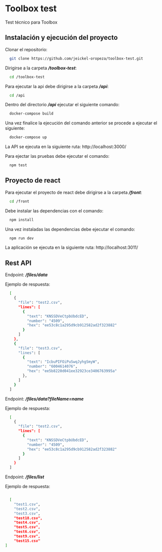 # Toolbox test

Test técnico para Toolbox


## Instalación y ejecución del proyecto

Clonar el repositorio:
```bash
  git clone https://github.com/jeickel-oropeza/toolbox-test.git
```

Dirigirse a la carpeta ***/toolbox-test***:
```bash
  cd /toolbox-test
```

Para ejecutar la api debe dirigirse a la carpeta ***/api***:
```bash
  cd /api
```
Dentro del directorio ***/api*** ejecutar el siguiente comando:
```bash
  docker-compose build
```
Una vez finalice la ejecución del comando anterior se procede a ejecutar el siguiente:
```bash
  docker-compose up
```
La API se ejecuta en la siguiente ruta: http://localhost:3000/

Para ejectar las pruebas debe ejecutar el comando: 
```bash
  npm test
```
## Proyecto de react
Para ejecutar el proyecto de react debe dirigirse a la carpeta ***/front***:
```bash
  cd /front
```
Debe instalar las dependencias con el comando:
```bash
  npm install
```
Una vez instaladas las dependencias debe ejecutar el comando:
```bash
  npm run dev
```

La aplicación se ejecuta en la siguiente ruta: http://localhost:3011/


## Rest API
Endpoint: ***/files/data***

Ejemplo de respuesta:
```bash
  [
    {
      "file": "test2.csv",
      "lines": [
        {
          "text": "KNSSDVeCtpbUbdcED",
          "number": "4509",
          "hex": "ee53c8c1a295d9cb912582ad2f323882"
        }
      ]
    },
    {
      "file": "test3.csv",
      "lines": [
        {
          "text": "IcbuPIFOiPuSwqJyhgSmyW",
          "number": "6004614076",
          "hex": "ee5b8220d041ee32923ce3406763995a"
        },
      ]
    }
  ]
```

Endpoint: ***/files/data?fileName=name***

Ejemplo de respuesta:
```bash
  [
    {
      "file": "test2.csv",
      "lines": [
        {
          "text": "KNSSDVeCtpbUbdcED",
          "number": "4509",
          "hex": "ee53c8c1a295d9cb912582ad2f323882"
        }
      ]
    }
  ]
```

Endpoint: ***/files/list***

Ejemplo de respuesta:
```bash

  [
	"test1.csv",
	"test2.csv",
	"test3.csv",
	"test18.csv",
	"test4.csv",
	"test5.csv",
	"test6.csv",
	"test9.csv",
	"test15.csv"
]
```